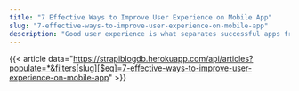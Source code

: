 ```yaml
---
title: "7 Effective Ways to Improve User Experience on Mobile App"
slug: "7-effective-ways-to-improve-user-experience-on-mobile-app"
description: "Good user experience is what separates successful apps from forgettable ones. Here are 7 best practices to improve the mobile app user experience!"
---
```


{{< article data="https://strapiblogdb.herokuapp.com/api/articles?populate=*&filters[slug][$eq]=7-effective-ways-to-improve-user-experience-on-mobile-app" >}}
